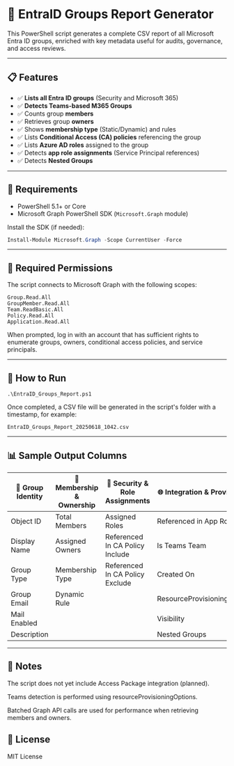 # 🔎 EntraID Groups Report Generator

This PowerShell script generates a complete CSV report of all Microsoft Entra ID groups, enriched with key metadata useful for audits, governance, and access reviews.

---

## 📋 Features

- ✅ **Lists all Entra ID groups** (Security and Microsoft 365)
- ✅ **Detects Teams-based M365 Groups**
- ✅ Counts group **members**
- ✅ Retrieves group **owners**
- ✅ Shows **membership type** (Static/Dynamic) and rules
- ✅ Lists **Conditional Access (CA) policies** referencing the group
- ✅ Lists **Azure AD roles** assigned to the group
- ✅ Detects **app role assignments** (Service Principal references)
- ✅ Detects **Nested Groups**

---

## 🧪 Requirements

- PowerShell 5.1+ or Core
- Microsoft Graph PowerShell SDK (`Microsoft.Graph` module)

Install the SDK (if needed):

```powershell
Install-Module Microsoft.Graph -Scope CurrentUser -Force
```
---

## 🔐 Required Permissions
The script connects to Microsoft Graph with the following scopes:
```
Group.Read.All
GroupMember.Read.All
Team.ReadBasic.All
Policy.Read.All
Application.Read.All
```
When prompted, log in with an account that has sufficient rights to enumerate groups, owners, conditional access policies, and service principals.

---

## 🚀 How to Run
```
.\EntraID_Groups_Report.ps1
```
Once completed, a CSV file will be generated in the script's folder with a timestamp, for example:
```
EntraID_Groups_Report_20250618_1042.csv
```
---

## 📊 Sample Output Columns

| 📛 Group Identity | 👥 Membership & Ownership | 🔐 Security & Role Assignments  | 🌐 Integration & Provisioning |
| ----------------- | ------------------------- | ------------------------------- | ----------------------------- |
| Object ID         | Total Members             | Assigned Roles                  | Referenced in App Roles       |
| Display Name      | Assigned Owners           | Referenced In CA Policy Include | Is Teams Team                 |
| Group Type        | Membership Type           | Referenced In CA Policy Exclude | Created On                    |
| Group Email       | Dynamic Rule              |                                 | ResourceProvisioningOptions   |
| Mail Enabled      |                           |                                 | Visibility                    |
| Description       |                           |                                 | Nested Groups                 |

---

## 📌 Notes
The script does not yet include Access Package integration (planned).

Teams detection is performed using resourceProvisioningOptions.

Batched Graph API calls are used for performance when retrieving members and owners.

## 📄 License
MIT License

